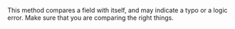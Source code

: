 This method compares a field with itself, and may indicate a typo or a logic error. Make sure that you are comparing the right things.